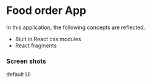 # Food order App


In this application, the following concepts are reflected.

- Biult in React css modules 
- React fragments

### Screen shots

default UI


